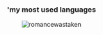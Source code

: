 <h3 align="center">'my most used languages</h3>
<p align="center"><img align="center" src="https://github-readme-stats.vercel.app/api/top-langs?username=romancewastaken&show_icons=true&theme=dark&locale=en&layout=compact" alt="romancewastaken"/></p>
   <!--<p align="center">
  <img src="https://discord.c99.nl/widget/theme-2/975435574150316093.png"/>-->
</p>
</p>
